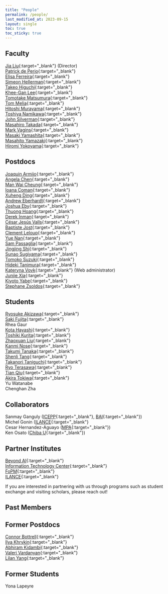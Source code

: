 ```yaml
---
title: "People"
permalink: /people/
last_modified_at: 2023-09-15
layout: single
toc: true
toc_sticky: true
---
```


## Faculty

[Jia Liu](https://liuxx479.github.io/){:target="_blank"} (Director)\
[Patrick de Perio](https://db.ipmu.jp/member/personal/2843en.html){:target="_blank"}\
[Elisa Ferreira](https://www.elisagmferreira.com){:target="_blank"}\
[Simeon Hellerman](https://db.ipmu.jp/member/personal/154en.html){:target="_blank"}\
[Takeo Higuchi](https://db.ipmu.jp/member/personal/2440en.html){:target="_blank"}\
[Khee-Gan Lee](https://www.kglee.me/){:target="_blank"}\
[Tomotake Matsumura](https://db.ipmu.jp/member/personal/2196en.html){:target="_blank"}\
[Tom Melia](https://db.ipmu.jp/member/personal/2727en.html){:target="_blank"}\
[Hitoshi Murayama](http://hitoshi.berkeley.edu){:target="_blank"}\
[Toshiya Namikawa](https://db.ipmu.jp/member/personal/1857en.html){:target="_blank"}\
[John Silverman](https://db.ipmu.jp/member/personal/594en.html){:target="_blank"}\
[Masahiro Takada](https://db.ipmu.jp/member/personal/698en.html){:target="_blank"}\
[Mark Vagins](https://db.ipmu.jp/member/personal/27en.html){:target="_blank"}\
[Masaki Yamashita](https://db.ipmu.jp/member/personal/55en.html){:target="_blank"}\
[Masahito Yamazaki](https://member.ipmu.jp/masahito.yamazaki/index.shtml){:target="_blank"}\
[Hiromi Yokoyama](https://member.ipmu.jp/hiromi.yokoyama/en/index.html){:target="_blank"}

## Postdocs

[Joaquin Armijo](https://jarmijotorres.github.io/Joaquin.Armijo.Torres/){:target="_blank"}\
[Angela Chen](https://db.ipmu.jp/member/personal/6860en.html){:target="_blank"}\
[Man Wai Cheung](https://db.ipmu.jp/member/personal/7026en.html){:target="_blank"}\
[Ioana Coman](https://db.ipmu.jp/member/personal/7042en.html){:target="_blank"}\
[Xuheng Ding](https://dartoon.github.io/){:target="_blank"}\
[Andrew Eberhardt](https://db.ipmu.jp/member/personal/7315en.html){:target="_blank"}\
[Joshua Eby](https://db.ipmu.jp/member/personal/6779en.html){:target="_blank"}\
[Thuong Hoang](https://hoangducthuong.github.io/){:target="_blank"}\
[Derek Inman](https://db.ipmu.jp/member/personal/6780en.html){:target="_blank"}\
[César Jesús Valls](https://db.ipmu.jp/member/personal/7014en.html){:target="_blank"}\
[Baptiste Jost](https://db.ipmu.jp/member/personal/7119en.html){:target="_blank"}\
[Clement Leloup](https://db.ipmu.jp/member/personal/7013en.html){:target="_blank"}\
[Yue Nan](https://db.ipmu.jp/member/personal/6892en.html){:target="_blank"}\
[Sam Passaglia](passaglia.jp){:target="_blank"}\
[Jingjing Shi](https://www.jshiastro.com/home){:target="_blank"}\
[Sunao Sugiyama](https://cosmo-sunao.webnode.jp){:target="_blank"}\
[Tomoko Suzuki](https://sites.google.com/view/tlsuzuki/home){:target="_blank"}\
[Hideki Tanimura](https://member.ipmu.jp/hideki.tanimura/index.htm){:target="_blank"}\
[Kateryna Vovk](https://db.ipmu.jp/member/personal/7085en.html){:target="_blank"} (Web administrator)\
[Junjie Xia](https://db.ipmu.jp/member/personal/7035en.html){:target="_blank"}\
[Kiyoto Yabe](https://db.ipmu.jp/member/personal/4354en.html){:target="_blank"}\
[Stephane Zsoldos](https://github.com/P3tru){:target="_blank"}

## Students

[Ryosuke Akizawa](https://db.ipmu.jp/member/personal/7180en.html){:target="_blank"}\
[Saki Fujita](https://www.chiplearning.net/){:target="_blank"}\
Rhea Gaur\
[Kota Hayashi](https://db.ipmu.jp/member/personal/6900en.html){:target="_blank"}\
[Toshiki Kurita](https://db.ipmu.jp/member/personal/5730en.html){:target="_blank"}\
[Zhaoxuan Liu](https://db.ipmu.jp/member/personal/6838en.html){:target="_blank"}\
[Kanmi Nose](https://db.ipmu.jp/member/personal/6901en.html){:target="_blank"}\
[Takumi Tanaka](https://sites.google.com/view/tanakatakumi){:target="_blank"}\
[Shenli Tang](https://db.ipmu.jp/member/personal/6029en.html){:target="_blank"}\
[Takanori Taniguchi](https://db.ipmu.jp/member/personal/6537en.html){:target="_blank"}\
[Ryo Terasawa](https://db.ipmu.jp/member/personal/6801en.html){:target="_blank"}\
[Tian Qiu](https://db.ipmu.jp/member/personal/5938en.html){:target="_blank"}\
[Akira Tokiwa](https://db.ipmu.jp/member/personal/6538en.html){:target="_blank"}\
Yu Watanabe\
Chenghan Zha


## Collaborators

Sanmay Ganguly ([ICEPP](http://www.icepp.s.u-tokyo.ac.jp/en/index.html){:target="_blank"}, [BAI](https://beyondai.jp/?lang=en){:target="_blank"})\
Michel	Gonin ([ILANCE](https://ilance.cnrs.fr/){:target="_blank"}\
Cesar Hernandez-Aguayo ([MPA](https://www.mpa-garching.mpg.de/person/109306/746567){:target="_blank"})\
Ken Osato ([Chiba U](https://matiere-noire.net/){:target="_blank"})


## Partner Institutes

[Beyond AI](https://beyondai.jp/?lang=en){:target="_blank"}\
[Information Technology Center](https://www.itc.u-tokyo.ac.jp/en/){:target="_blank"}\
[FoPM](https://www.s.u-tokyo.ac.jp/en/FoPM/){:target="_blank"}\
[ILANCE](https://ilance.cnrs.fr/){:target="_blank"}

If you are interested in partnering with us through programs such as student exchange and visiting scholars, please reach out!


## Past Members

## Former Postdocs

[Connor Bottrell](https://db.ipmu.jp/member/personal/6785en.html){:target="_blank"}\
[Ilya Khrykin](https://ikhrykin.github.io/){:target="_blank"}\
[Abhiram Kidambi](https://abhirammk.github.io/){:target="_blank"}\
[Valeri Vardanyan](https://inspirehep.net/authors/1353608?ui-citation-summary=true){:target="_blank"}\
[Lilan Yang](https://db.ipmu.jp/member/personal/6862en.html){:target="_blank"}

## Former Students

 Yona Lapeyre
